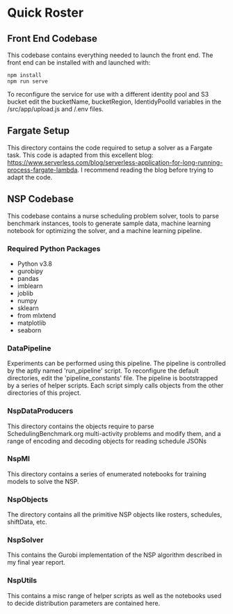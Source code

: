 # Quick Roster

## Front End Codebase
This codebase contains everything needed to launch the front end. The front end can be installed with and launched with:
```
npm install
npm run serve
```

To reconfigure the service for use with a different identity pool and S3 bucket edit the 
bucketName, bucketRegion, IdentidyPoolId variables in the /src/app/upload.js and /.env files.


## Fargate Setup
This directory contains the code required to setup a solver as a Fargate task. This code
is adapted from this excellent blog: https://www.serverless.com/blog/serverless-application-for-long-running-process-fargate-lambda. I recommend reading the blog before trying to adapt the code.


## NSP Codebase
This codebase contains a nurse scheduling problem solver, tools to parse benchmark instances, tools to generate
sample data, machine learning notebook for optimizing the solver, and a machine learning pipeline.

### Required Python Packages
 - Python v3.8
 - gurobipy
 - pandas 
 - imblearn 
 - joblib 
 - numpy 
 - sklearn
 - from mlxtend
 - matplotlib
 - seaborn

### DataPipeline  
Experiments can be performed using this pipeline. The pipeline is controlled by the aptly named 'run_pipeline' script. To reconfigure the default directories, edit the 'pipeline_constants' file. The pipeline is bootstrapped by a series of helper scripts. Each script simply calls objects from the other directories of this project.

### NspDataProducers  
This directory contains the objects require to parse SchedulingBenchmark.org multi-activity problems and modify them, and a range of encoding and decoding objects for reading schedule JSONs

### NspMl  
This directory contains a series of enumerated notebooks for training models to solve the NSP.

### NspObjects 
The directory contains all the primitive NSP objects like rosters, schedules, shiftData, etc.

### NspSolver  
This contains the Gurobi implementation of the NSP algorithm described in my final year report.

### NspUtils
This contains a misc range of helper scripts as well as the notebooks used to decide distribution parameters are contained here.

